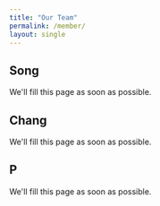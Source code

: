 ```yaml
---
title: "Our Team"
permalink: /member/
layout: single
---
```


## Song

We'll fill this page as soon as possible.

## Chang

We'll fill this page as soon as possible.

## P

We'll fill this page as soon as possible.